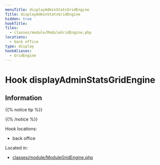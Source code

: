 ```yaml
---
menuTitle: displayAdminStatsGridEngine
Title: displayAdminStatsGridEngine
hidden: true
hookTitle: 
files:
  - classes/module/ModuleGridEngine.php
locations:
  - back office
type: display 
hookAliases:
  - GridEngine
---
```


# Hook displayAdminStatsGridEngine

## Information

{{% notice tip %}}

{{% /notice %}}

Hook locations: 
  - back office

Located in: 
  - [classes/module/ModuleGridEngine.php](https://github.com/PrestaShop/PrestaShop/blob/8.0.x/classes/module/ModuleGridEngine.php)